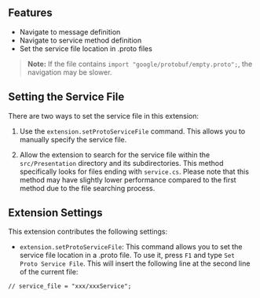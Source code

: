 ## Features

* Navigate to message definition
* Navigate to service method definition
* Set the service file location in .proto files

> **Note:** If the file contains `import "google/protobuf/empty.proto";`, the navigation may be slower.

## Setting the Service File

There are two ways to set the service file in this extension:

1. Use the `extension.setProtoServiceFile` command. This allows you to manually specify the service file.

2. Allow the extension to search for the service file within the `src/Presentation` directory and its subdirectories. This method specifically looks for files ending with `service.cs`. Please note that this method may have slightly lower performance compared to the first method due to the file searching process.

## Extension Settings

This extension contributes the following settings:

* `extension.setProtoServiceFile`: This command allows you to set the service file location in a .proto file. To use it, press `F1` and type `Set Proto Service File`. This will insert the following line at the second line of the current file:

```markdown
// service_file = "xxx/xxxService";
```
